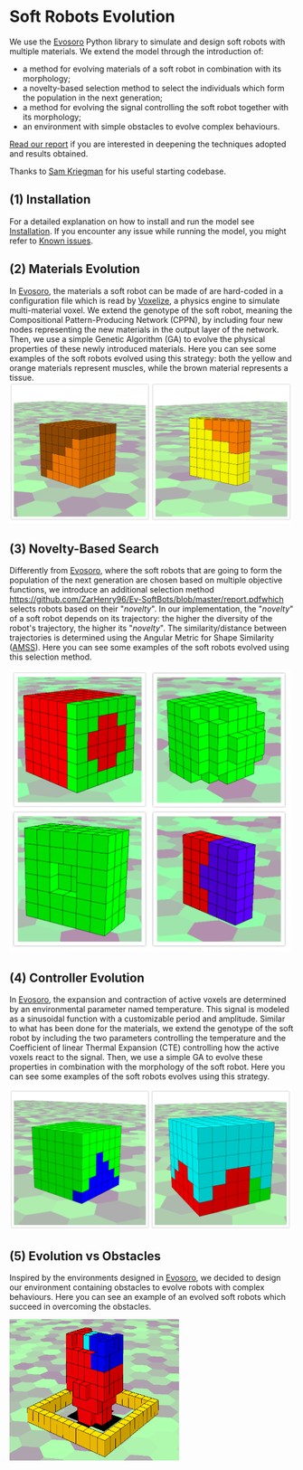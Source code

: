 Soft Robots Evolution
=======================================
We use the [Evosoro](https://github.com/skriegman/evosoro) Python library to simulate and design soft robots with multiple materials. We extend the model through the introduction of:
* a method for evolving materials of a soft robot in combination with its morphology;
* a novelty-based selection method to select the individuals which form the population in the next generation;
* a method for evolving the signal controlling the soft robot together with its morphology;
* an environment with simple obstacles to evolve complex behaviours.

[Read our report](https://github.com/ZarHenry96/Ev-SoftBots/blob/master/report.pdf) if you are interested in deepening the techniques adopted and results obtained.

Thanks to [Sam Kriegman](https://github.com/skriegman) for his useful starting codebase.

(1) Installation
------------
For a detailed explanation on how to install and run the model see [Installation](https://github.com/skriegman/evosoro#2-installation). If you encounter any issue while running the model, you might refer to [Known issues](https://github.com/skriegman/evosoro#4-known-issues).

(2) Materials Evolution
------------
In [Evosoro](https://github.com/skriegman/evosoro), the materials a soft robot can be made of are hard-coded in a configuration file which is read by [Voxelize](https://github.com/jonhiller/Voxelyze), a physics engine to simulate multi-material voxel. We extend the genotype of the soft robot, meaning the Compositional Pattern-Producing Network (CPPN), by including four new nodes representing the new materials in the output layer of the network. Then, we use a simple Genetic Algorithm (GA) to evolve the physical properties of these newly introduced materials. 
Here you can see some examples of the soft robots evolved using this strategy: both the yellow and orange materials represent muscles, while the brown material represents a tissue.
<img src="https://github.com/ZarHenry96/Ev-SoftBots/blob/master/img/materials-softbots.png" alt="materials evolution" width="500" height="250"/>

(3) Novelty-Based Search
------------
Differently from [Evosoro](https://github.com/skriegman/evosoro), where the soft robots that are going to form the population of the next generation are chosen based on multiple objective functions, we introduce an additional selection method https://github.com/ZarHenry96/Ev-SoftBots/blob/master/report.pdfwhich selects robots based on their "*novelty*". In our implementation, the "*novelty*" of a soft robot depends on its trajectory: the higher the diversity of the robot's trajectory, the higher its "*novelty*". The similarity/distance between trajectories is determined using the Angular Metric for Shape Similarity ([AMSS](https://www.konan-u.ac.jp/hp/seki/myarticles/nakamura2012paa.pdf)).
Here you can see some examples of the soft robots evolved using this selection method.

<img src="https://github.com/ZarHenry96/Ev-SoftBots/blob/master/img/novelty-softbots.png" alt="novelty-based search" width="500" height="500"/>

(4) Controller Evolution
------------
In [Evosoro](https://github.com/skriegman/evosoro), the expansion and contraction of active voxels are determined by an environmental parameter named temperature. This signal is modeled as a sinusoidal function with a customizable period and amplitude. Similar to what has been done for the materials, we extend the genotype of the soft robot by including the two parameters controlling the temperature and the Coefficient of linear Thermal Expansion (CTE) controlling how the active voxels react to the signal. Then, we use a simple GA to evolve these properties in combination with the morphology of the soft robot.
Here you can see some examples of the soft robots evolves using this strategy.

<img src="https://github.com/ZarHenry96/Ev-SoftBots/blob/master/img/controller-softbots.png" alt="controller evolution" width="500" height="250"/>

(5) Evolution vs Obstacles
------------
Inspired by the environments designed in [Evosoro](https://github.com/skriegman/evosoro), we decided to design our environment containing obstacles to evolve robots with complex behaviours. 
Here you can see an example of an evolved soft robots which succeed in overcoming the obstacles.

<img src="https://github.com/ZarHenry96/Ev-SoftBots/blob/master/img/over-obstacle-softbot.png" alt="controller evolution" width="300" height="250"/>
